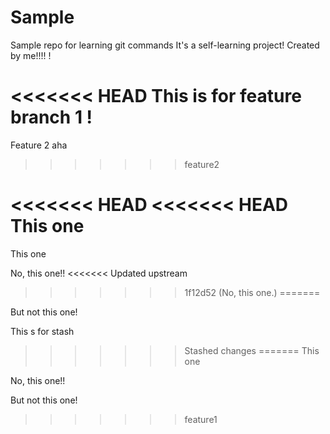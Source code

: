 # Sample
Sample repo for learning git commands 
It's a self-learning project!
Created by me!!!!
!

<<<<<<< HEAD
This is for feature branch 1 !
=======
Feature 2 aha
>>>>>>> feature2

<<<<<<< HEAD
<<<<<<< HEAD
This one
=======
This one

No, this one!!
<<<<<<< Updated upstream
>>>>>>> 1f12d52 (No, this one.)
=======

But not this one!

This s for stash
>>>>>>> Stashed changes
=======
This one

No, this one!!

But not this one!
>>>>>>> feature1
